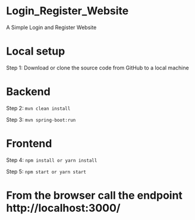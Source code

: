 # Login_Register_Website
A Simple Login and Register Website


# Local setup

Step 1: Download or clone the source code from GitHub to a local machine

# Backend

Step 2:  ```mvn clean install```

Step 3:  ```mvn spring-boot:run```

# Frontend

Step 4:  ```npm install or yarn install```

Step 5:  ```npm start or yarn start```

# From the browser call the endpoint http://localhost:3000/
